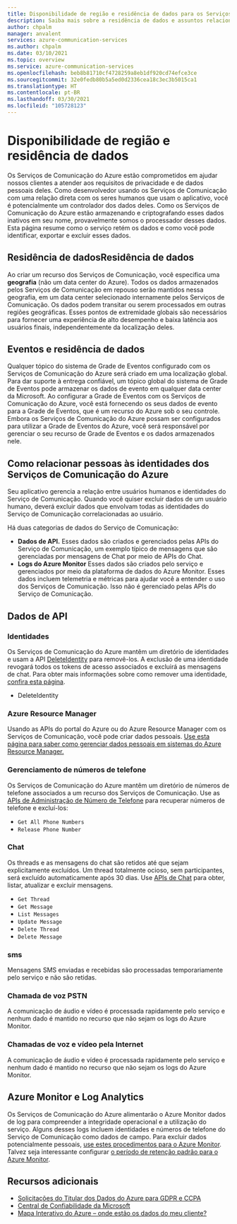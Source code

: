 ```yaml
---
title: Disponibilidade de região e residência de dados para os Serviços de Comunicação do Azure
description: Saiba mais sobre a residência de dados e assuntos relacionados à residência de dados nos Serviços de Comunicação do Azure
author: chpalm
manager: anvalent
services: azure-communication-services
ms.author: chpalm
ms.date: 03/10/2021
ms.topic: overview
ms.service: azure-communication-services
ms.openlocfilehash: beb8b81710cf4728259a8eb1df920cd74efce3ce
ms.sourcegitcommit: 32e0fedb80b5a5ed0d2336cea18c3ec3b5015ca1
ms.translationtype: HT
ms.contentlocale: pt-BR
ms.lasthandoff: 03/30/2021
ms.locfileid: "105728123"
---
```

# <a name="region-availability-and-data-residency"></a>Disponibilidade de região e residência de dados

Os Serviços de Comunicação do Azure estão comprometidos em ajudar nossos clientes a atender aos requisitos de privacidade e de dados pessoais deles. Como desenvolvedor usando os Serviços de Comunicação com uma relação direta com os seres humanos que usam o aplicativo, você é potencialmente um controlador dos dados deles. Como os Serviços de Comunicação do Azure estão armazenando e criptografando esses dados inativos em seu nome, provavelmente somos o processador desses dados. Esta página resume como o serviço retém os dados e como você pode identificar, exportar e excluir esses dados.

## <a name="data-residency"></a>Residência de dadosResidência de dados

Ao criar um recurso dos Serviços de Comunicação, você especifica uma **geografia** (não um data center do Azure). Todos os dados armazenados pelos Serviços de Comunicação em repouso serão mantidos nessa geografia, em um data center selecionado internamente pelos Serviços de Comunicação. Os dados podem transitar ou serem processados em outras regiões geográficas. Esses pontos de extremidade globais são necessários para fornecer uma experiência de alto desempenho e baixa latência aos usuários finais, independentemente da localização deles.

## <a name="data-residency-and-events"></a>Eventos e residência de dados

Qualquer tópico do sistema de Grade de Eventos configurado com os Serviços de Comunicação do Azure será criado em uma localização global. Para dar suporte à entrega confiável, um tópico global do sistema de Grade de Eventos pode armazenar os dados de evento em qualquer data center da Microsoft. Ao configurar a Grade de Eventos com os Serviços de Comunicação do Azure, você está fornecendo os seus dados de evento para a Grade de Eventos, que é um recurso do Azure sob o seu controle. Embora os Serviços de Comunicação do Azure possam ser configurados para utilizar a Grade de Eventos do Azure, você será responsável por gerenciar o seu recurso de Grade de Eventos e os dados armazenados nele.

## <a name="relating-humans-to-azure-communication-services-identities"></a>Como relacionar pessoas às identidades dos Serviços de Comunicação do Azure

Seu aplicativo gerencia a relação entre usuários humanos e identidades do Serviço de Comunicação. Quando você quiser excluir dados de um usuário humano, deverá excluir dados que envolvam todas as identidades do Serviço de Comunicação correlacionadas ao usuário.

Há duas categorias de dados do Serviço de Comunicação:
- **Dados de API.** Esses dados são criados e gerenciados pelas APIs do Serviço de Comunicação, um exemplo típico de mensagens que são gerenciadas por mensagens de Chat por meio de APIs do Chat.
- **Logs do Azure Monitor** Esses dados são criados pelo serviço e gerenciados por meio da plataforma de dados do Azure Monitor. Esses dados incluem telemetria e métricas para ajudar você a entender o uso dos Serviços de Comunicação. Isso não é gerenciado pelas APIs do Serviço de Comunicação.

## <a name="api-data"></a>Dados de API

### <a name="identities"></a>Identidades

Os Serviços de Comunicação do Azure mantêm um diretório de identidades e usam a API [DeleteIdentity](/rest/api/communication/communicationidentity/delete) para removê-los. A exclusão de uma identidade revogará todos os tokens de acesso associados e excluirá as mensagens de chat. Para obter mais informações sobre como remover uma identidade, [confira esta página](../quickstarts/access-tokens.md).

- DeleteIdentity

### <a name="azure-resource-manager"></a>Azure Resource Manager

Usando as APIs do portal do Azure ou do Azure Resource Manager com os Serviços de Comunicação, você pode criar dados pessoais. [Use esta página para saber como gerenciar dados pessoais em sistemas do Azure Resource Manager.](../../azure-resource-manager/management/resource-manager-personal-data.md)

### <a name="telephone-number-management"></a>Gerenciamento de números de telefone

Os Serviços de Comunicação do Azure mantêm um diretório de números de telefone associados a um recurso dos Serviços de Comunicação. Use as [APIs de Administração de Número de Telefone](/rest/api/communication/phonenumberadministration) para recuperar números de telefone e excluí-los:

- `Get All Phone Numbers`
- `Release Phone Number`

### <a name="chat"></a>Chat

Os threads e as mensagens do chat são retidos até que sejam explicitamente excluídos. Um thread totalmente ocioso, sem participantes, será excluído automaticamente após 30 dias. Use [APIs de Chat](/rest/api/communication/chat/chatthread) para obter, listar, atualizar e excluir mensagens.

- `Get Thread`
- `Get Message`
- `List Messages`
- `Update Message`
- `Delete Thread`
- `Delete Message`

### <a name="sms"></a>sms

Mensagens SMS enviadas e recebidas são processadas temporariamente pelo serviço e não são retidas.

### <a name="pstn-voice-calling"></a>Chamada de voz PSTN

A comunicação de áudio e vídeo é processada rapidamente pelo serviço e nenhum dado é mantido no recurso que não sejam os logs do Azure Monitor.

### <a name="internet-voice-and-video-calling"></a>Chamadas de voz e vídeo pela Internet

A comunicação de áudio e vídeo é processada rapidamente pelo serviço e nenhum dado é mantido no recurso que não sejam os logs do Azure Monitor.

## <a name="azure-monitor-and-log-analytics"></a>Azure Monitor e Log Analytics

Os Serviços de Comunicação do Azure alimentarão o Azure Monitor dados de log para compreender a integridade operacional e a utilização do serviço. Alguns desses logs incluem identidades e números de telefone do Serviço de Comunicação como dados de campo. Para excluir dados potencialmente pessoais, [use estes procedimentos para o Azure Monitor](../../azure-monitor/logs/personal-data-mgmt.md). Talvez seja interessante configurar [o período de retenção padrão para o Azure Monitor](../../azure-monitor/logs/manage-cost-storage.md).

## <a name="additional-resources"></a>Recursos adicionais

- [Solicitações do Titular dos Dados do Azure para GDPR e CCPA](/microsoft-365/compliance/gdpr-dsr-azure)
- [Central de Confiabilidade da Microsoft](https://www.microsoft.com/trust-center/privacy/data-location)
- [Mapa Interativo do Azure – onde estão os dados do meu cliente?](https://azuredatacentermap.azurewebsites.net/)
